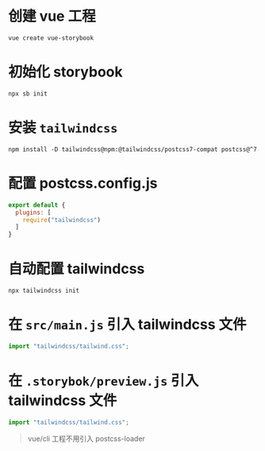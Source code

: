 # 创建 vue 工程
`vue create vue-storybook`

# 初始化 storybook 
`npx sb init`

# 安装 `tailwindcss` 
`npm install -D tailwindcss@npm:@tailwindcss/postcss7-compat postcss@^7`

# 配置 postcss.config.js
```javascript
export default {
  plugins: [
    require("tailwindcss")
  ]
}
```

# 自动配置 tailwindcss
`npx tailwindcss init`

# 在 `src/main.js` 引入 tailwindcss 文件
```javascript
import "tailwindcss/tailwind.css";
```

# 在 `.storybok/preview.js`  引入 tailwindcss 文件
```javascript
import "tailwindcss/tailwind.css";
```

> vue/cli 工程不用引入 postcss-loader